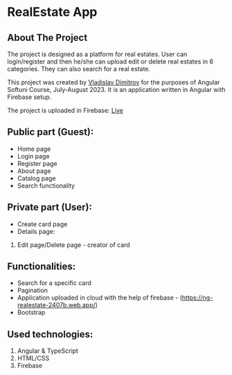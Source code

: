 # RealEstate App

## About The Project

The project is designed as a platform for real estates. User can login/register and then he/she can upload edit or delete real estates in 6 categories. They can also search for a real estate.

This project was created by [Vladislav Dimitrov](https://github.com/vladi1995) for the purposes of Angular Softuni Course, July-August 2023. It is an application written in Angular with Firebase setup.

The project is uploaded in Firebase: [Live](https://ng-realestate-2407b.web.app/)

## Public part (Guest):

+ Home page
+ Login page
+ Register page
+ About page
+ Catalog page
+ Search functionality

## Private part (User):

+ Create card page
+ Details page:
1. Edit page/Delete page - creator of card

## Functionalities:

+ Search for a specific card
+ Pagination
+ Application uploaded in cloud with the help of firebase - (https://ng-realestate-2407b.web.app/)
+ Bootstrap

## Used technologies:
1. Angular & TypeScript
2. HTML/CSS
3. Firebase
